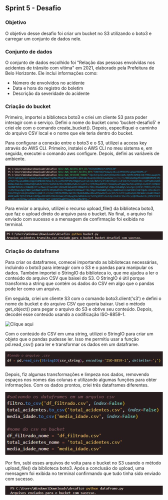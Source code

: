 ##   Sprint 5 - Desafio 

### Objetivo
O objetivo desse desafio foi criar um bucket no S3 utilizando o boto3 e carregar um conjunto de dados nele.


### Conjunto de dados
O conjunto de dados escolhido foi "Relação das pessoas envolvidas nos acidentes de trânsito com vítima" em 2021, elaborado pela Prefeitura de Belo Horizonte. Ele inclui informações como: 

* Número de envolvidos no acidente
* Data e hora do registro do boletim 
* Descrição da severidade do acidente


### Criação do bucket
Primeiro, importei a biblioteca boto3 e criei um cliente S3 para poder interagir com o serviço. Defini o nome do bucket como 'bucket-desafio5' e criei ele com o comando create_bucket(). Depois, especifiquei o caminho do arquivo CSV local e o nome que ele teria dentro do bucket.

Para configurar a conexão entre o boto3 e o S3, utilizei a access key através do AWS CLI. Primeiro, instalei o AWS CLI no meu sistema e, em seguida, executei o comando aws configure. Depois, defini as variáveis de ambiente.

![Clique aqui](../evidencias/desafio/definindo_variaveis_ambiente.jpg)

Para enviar o arquivo, utilizei o recurso upload_file() da biblioteca boto3, que faz o upload direto do arquivo para o bucket. No final, o arquivo foi enviado com sucesso e a mensagem de confirmação foi exibida no terminal.

![Clique aqui](../evidencias/desafio/enviando_bucket.jpg)


### Criação do dataframe
Para criar os dataframes, comecei importando as bibliotecas necessárias, incluindo o boto3 para interagir com o S3 e o pandas para manipular os dados.  Também importei o StringIO da biblioteca io, que me ajudou a ler o conteúdo do arquivo CSV que baixei do S3. O StringIO é útil porque transforma a string que contém os dados do CSV em algo que o pandas pode ler como um arquivo.

Em seguida, criei um cliente S3 com o comando boto3.client('s3') e defini o nome do bucket e do arquivo CSV que queria baixar. Usei o método get_object() para pegar o arquivo do S3 e obtive seu conteúdo. Depois, decodei esse conteúdo usando a codificação ISO-8859-1.

![Clique aqui](../evidencias/desafio/bucket_e_arquivo.jpg.jpg)

Com o conteúdo do CSV em uma string, utilizei o StringIO para criar um objeto que o pandas pudesse ler. Isso me permitiu usar a função pd.read_csv() para ler e transformar os dados em um dataframe.

![Clique aqui](../evidencias/desafio/lendo_csv.jpg)

Depois, fiz algumas transformações e limpeza nos dados, removendo espaços nos nomes das colunas e utilizando algumas funções para obter informações. Com os dados prontos, criei três dataframes diferentes.

![Clique aqui](../evidencias/desafio/tres_dataframes.jpg)

Por fim, subi esses arquivos de volta para o bucket no S3 usando o método upload_file() da biblioteca boto3. Após a conclusão do upload, uma mensagem foi exibida no terminal confirmando que tudo tinha sido enviado com sucesso.

![Clique aqui](../evidencias/desafio/enviando_dataframes.jpg)



